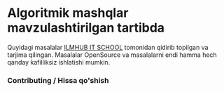 # Algoritmik mashqlar mavzulashtirilgan tartibda

Quyidagi masalalar [ILMHUB IT SCHOOL](https://ilmhub.uz) tomonidan qidirib topilgan va tarjima qilingan. Masalalar OpenSource va masalalarni endi hamma hech qanday kafilliksiz ishlatishi mumkin.

### Contributing / Hissa qo'shish
